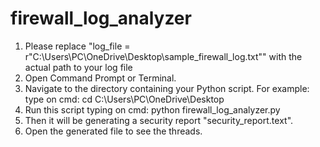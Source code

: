 # firewall_log_analyzer
1. Please replace "log_file = r"C:\Users\PC\OneDrive\Desktop\sample_firewall_log.txt"" with the actual path to your log file
2. Open Command Prompt or Terminal.
3. Navigate to the directory containing your Python script. For example:
   type on cmd: cd C:\Users\PC\OneDrive\Desktop
4. Run this script typing on cmd: python firewall_log_analyzer.py
5. Then it will be generating a security report "security_report.text". 
6. Open the generated file to see the threads.
